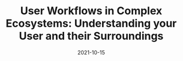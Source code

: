 ---
title: "User Workflows in Complex Ecosystems: Understanding your User and their Surroundings" 
date: 2021-10-15
location: Harrisburg University
description: Shared by experiences around designing solutions in complex ecosystems such as in radiology and telemedicine environments, consideration that need to be captured during discovery for your primary user and their support teams.
logo:
---